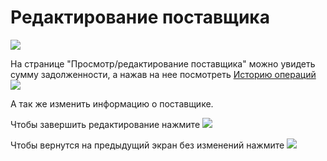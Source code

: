 # Редактирование поставщика
![](https://github.com/smpb05/DSS-Retail/blob/project-screenshots/%D0%9F%D1%80%D1%81%D0%BC%D0%BE%D1%82%D1%80%20%D1%80%D0%B5%D0%B4%D0%B0%D0%BA%D1%82%D0%B8%D1%80%D0%BE%D0%B2%D0%B0%D0%BD%D0%B8%D0%B5%20%D0%BF%D0%BE%D1%81%D1%82%D0%B0%D0%B2%D1%89%D0%B8%D0%BA%D0%B0.png)

На странице "Просмотр/редактирование поставщика" можно увидеть сумму задолженности, а нажав на нее посмотреть [Историю операций](https://github.com/smpb05/DSS-Retail/wiki/%D0%98%D1%81%D1%82%D0%BE%D1%80%D0%B8%D1%8F-%D0%BE%D0%BF%D0%B5%D1%80%D0%B0%D1%86%D0%B8%D0%B9-%D0%BF%D0%BE%D1%81%D1%82%D0%B0%D0%B2%D1%89%D0%B8%D0%BA) ![](https://github.com/smpb05/DSS-Retail/blob/project-screenshots/%D0%B8%D1%81%D1%82%D0%BE%D1%80%D0%B8%D1%8F%20%D0%BE%D0%BF%D0%B5%D1%80%D0%B0%D1%86%D0%B8%D0%B9.png)

А так же изменить информацию о поставщике.

Чтобы завершить редактирование нажмите ![](https://github.com/smpb05/DSS-Retail/blob/project-screenshots/%D0%9A%D0%BD%D0%BE%D0%BF%D0%BA%D0%B0%20%D0%93%D0%B0%D0%BB%D0%BE%D1%87%D0%BA%D0%B0.png)

Чтобы вернутся на предыдущий экран без изменений нажмите ![](https://github.com/smpb05/DSS-Retail/blob/project-screenshots/%D0%BA%D0%BD%D0%BE%D0%BF%D0%BA%D0%B0%20%D0%BD%D0%B0%D0%B7%D0%B0%D0%B41.png)